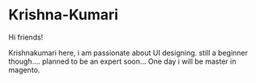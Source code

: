 # Krishna-Kumari

Hi friends!

Krishnakumari here, i am passionate about UI designing.
still a beginner though.... planned to be an expert soon...
One day i will be master in magento.
